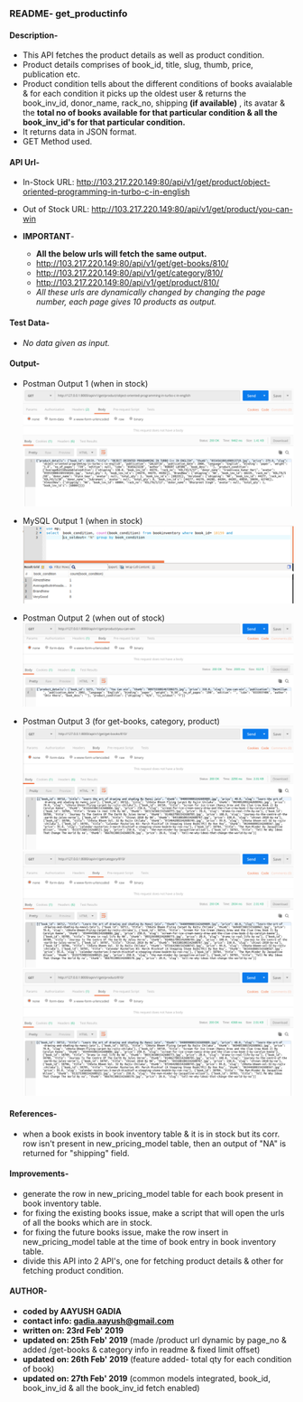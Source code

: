 ### README- get_productinfo


#### Description-
- This API fetches the product details as well as product condition.
- Product details comprises of book_id, title, slug, thumb, price, publication etc.
- Product condition tells about the different conditions of books avaialable & for each condition it picks up the oldest user & returns the book_inv_id, donor_name, rack_no, shipping **(if available)** , its avatar & the **total no of books available for that particular condition & all the book_inv_id's for that particular condition.**
- It returns data in JSON format.
- GET Method used.


#### API Url-
- In-Stock URL:
  http://103.217.220.149:80/api/v1/get/product/object-oriented-programming-in-turbo-c-in-english

- Out of Stock URL:
  http://103.217.220.149:80/api/v1/get/product/you-can-win

- **IMPORTANT**-
	- **All the below urls will fetch the same output.**
	- http://103.217.220.149:80/api/v1/get/get-books/810/
	- http://103.217.220.149:80/api/v1/get/category/810/
	- http://103.217.220.149:80/api/v1/get/product/810/	
	- *All these urls are dynamically changed by changing the page number, each page gives 10 products as output.*


#### Test Data-
- *No data given as input.*   


#### Output-
- Postman Output 1 (when in stock)
![Postman Output 1](output_postman_get_productinfo_1.png)

- MySQL Output 1 (when in stock)
![MySQL Output 1](output_mysql_get_productinfo_1.png)

- Postman Output 2 (when out of stock)
![Postman Output 2](output_postman_get_productinfo_2.png)

- Postman Output 3 (for get-books, category, product)
![Postman Output 3](output_postman_get_books_3.png)
![Postman Output 4](output_postman_category_3.png)
![Postman Output 5](output_postman_product_3.png)


#### References-
- when a book exists in book inventory table & it is in stock but its corr. row isn't present in new_pricing_model table, then an output of "NA" is returned for "shipping" field.


#### Improvements-
- generate the row in new_pricing_model table for each book present in book inventory table.
- for fixing the existing books issue, make a script that will open the urls of all the books which are in stock.
- for fixing the future books issue, make the row insert in new_pricing_model table at the time of book entry in book inventory table.
- divide this API into 2 API's, one for fetching product details & other for fetching product condition.


#### AUTHOR-
- **coded by AAYUSH GADIA** 
- **contact info: gadia.aayush@gmail.com**
- **written on: 23rd Feb' 2019**
- **updated on: 25th Feb' 2019** (made /product url dynamic by page_no & added /get-books & category info in readme & fixed limit offset)
- **updated on: 26th Feb' 2019** (feature added- total qty for each condition of book)
- **updated on: 27th Feb' 2019** (common models integrated, book_id, book_inv_id & all the book_inv_id fetch enabled)

